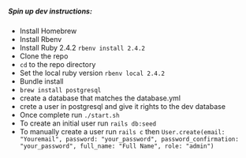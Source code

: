 ##### Spin up dev instructions:

* Install Homebrew
* Install Rbenv
* Install Ruby 2.4.2 `rbenv install 2.4.2`
* Clone the repo
* `cd` to the repo directory
* Set the local ruby version `rbenv local 2.4.2`
* Bundle install
* `brew install postgresql`
* create a database that matches the database.yml
* crete a user in postgresql and give it rights to the dev database
* Once complete run `./start.sh`
* To create an initial user run `rails db:seed`
* To manually create a user run `rails c` then `User.create(email: "Youremail", password: "your_password", password_confirmation: "your_password", full_name: "Full Name", role: "admin")`
